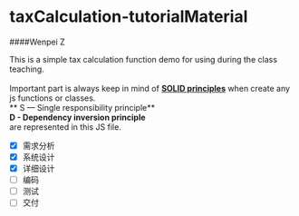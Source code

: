 # taxCalculation-tutorialMaterial

####Wenpei Z

This is a simple tax calculation function demo for using during the class teaching. <br><br>
Important part is always keep in mind of **[SOLID principles](https://itnext.io/solid-principles-explanation-and-examples-715b975dcad4#:~:text=SOLID%20is%20an%20acronym%20for,identified%20later%20by%20Michael%20Feathers.)** when create any js functions or classes.<br>
** S — Single responsibility principle**<br> **D - Dependency inversion principle** <br>are represented in this JS file.

- [x] 需求分析
- [x] 系统设计
- [x] 详细设计
- [ ] 编码
- [ ] 测试
- [ ] 交付
